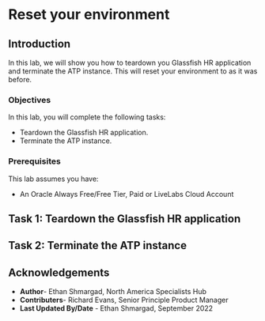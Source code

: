 # Reset your environment

## Introduction

In this lab, we will show you how to teardown you Glassfish HR application and terminate the ATP instance. This will reset your environment to as it was before.

### Objectives

In this lab, you will complete the following tasks:

- Teardown the Glassfish HR application.
- Terminate the ATP instance.

### Prerequisites

This lab assumes you have:
- An Oracle Always Free/Free Tier, Paid or LiveLabs Cloud Account

## Task 1: Teardown the Glassfish HR application

## Task 2: Terminate the ATP instance

## Acknowledgements

- **Author**- Ethan Shmargad, North America Specialists Hub
- **Contributers**- Richard Evans, Senior Principle Product Manager
- **Last Updated By/Date** - Ethan Shmargad, September 2022